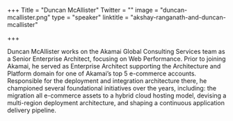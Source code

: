 +++
Title = "Duncan McAllister"
Twitter = ""
image = "duncan-mcallister.png"
type = "speaker"
linktitle = "akshay-ranganath-and-duncan-mcallister"

+++

Duncan McAllister works on the Akamai Global Consulting Services team as a Senior Enterprise Architect, focusing on Web Performance. Prior to joining Akamai, he served as Enterprise Architect supporting the Architecture and Platform domain for one of Akamai’s top 5 e-commerce accounts. Responsible for the deployment and integration architecture there, he championed several foundational initiatives over the years, including: the migration all e-commerce assets to a hybrid cloud hosting model, devising a multi-region deployment architecture, and shaping a continuous application delivery pipeline.
